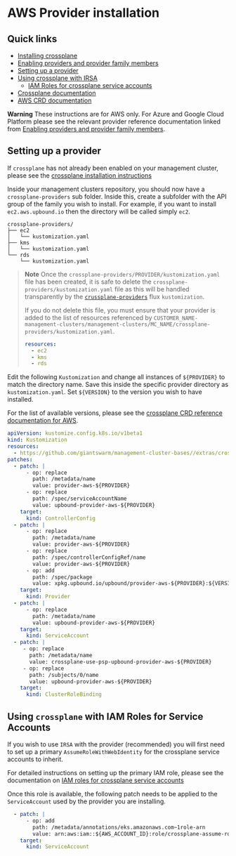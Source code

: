# AWS Provider installation

## Quick links

- [Installing crossplane](../../../README.md)
- [Enabling providers and provider family members](../README.md)
- [Setting up a provider](#setting-up-a-provider)
- [Using crossplane with IRSA](#using-crossplane-with-iam-roles-for-service-accounts)
  - [IAM Roles for crossplane service accounts](./setting-up-irsa.md)
- [Crossplane documentation](https://docs.crossplane.io/)
- [AWS CRD documentation](https://doc.crds.dev/github.com/upbound/provider-aws)

**Warning** These instructions are for AWS only. For Azure and Google Cloud
Platform please see the relevant provider reference documentation linked from
[Enabling providers and provider family members](../README.md).

## Setting up a provider

If `crossplane` has not already been enabled on your management cluster, please
see the [crossplane installation instructions](../../../README.md)

Inside your management clusters repository, you should now have a
`crossplane-providers` sub folder. Inside this, create a subfolder with the API
group of the family you wish to install. For example, if you want to install
`ec2.aws.upbound.io` then the directory will be called simply `ec2`.

```nohighlight
crossplane-providers/
├── ec2
│   └── kustomization.yaml
├── kms
│   └── kustomization.yaml
└── rds
    └── kustomization.yaml
```

> **Note** Once the `crossplane-providers/PROVIDER/kustomization.yaml` file has
> been created, it is safe to delete the `crossplane-providers/kustomization.yaml`
> file as this will be handled transparently by the
> [`crussplane-providers`](https://github.com/giantswarm/management-cluster-bases/blob/main/extras/crossplane/providers-kustomization.yaml)
> flux `kustomization`.
>
> If you do not delete this file, you must ensure that your provider is added
> to the list of resources referenced by
> `CUSTOMER_NAME-management-clusters/management-clusters/MC_NAME/crossplane-providers/kustomization.yaml`.
>
> ```yaml
> resources:
>   - ec2
>   - kms
>   - rds
> ```

Edit the following `Kustomization` and change all instances of `${PROVIDER}` to
match the directory name. Save this inside the specific provider directory as
`kustomization.yaml`. Set `${VERSION}` to the version you wish to have installed.

For the list of available versions, please see the [crossplane CRD reference
documentation for AWS](https://doc.crds.dev/github.com/upbound/provider-aws).

```yaml
apiVersion: kustomize.config.k8s.io/v1beta1
kind: Kustomization
resources:
  - https://github.com/giantswarm/management-cluster-bases//extras/crossplane/providers/upbound/aws?ref=main
patches:
  - patch: |
      - op: replace
        path: /metadata/name
        value: provider-aws-${PROVIDER}
      - op: replace
        path: /spec/serviceAccountName
        value: upbound-provider-aws-${PROVIDER}
    target:
      kind: ControllerConfig
  - patch: |
      - op: replace
        path: /metadata/name
        value: provider-aws-${PROVIDER}
      - op: replace
        path: /spec/controllerConfigRef/name
        value: provider-aws-${PROVIDER}
      - op: add
        path: /spec/package
        value: xpkg.upbound.io/upbound/provider-aws-${PROVIDER}:${VERSION}
    target:
      kind: Provider
  - patch: |
      - op: replace
        path: /metadata/name
        value: upbound-provider-aws-${PROVIDER}
    target:
      kind: ServiceAccount
  - patch: |
     - op: replace
       path: /metadata/name
       value: crossplane-use-psp-upbound-provider-aws-${PROVIDER}
     - op: replace
       path: /subjects/0/name
       value: upbound-provider-aws-${PROVIDER}
    target:
      kind: ClusterRoleBinding
```

## Using `crossplane` with IAM Roles for Service Accounts

If you wish to use `IRSA` with the provider (recommended) you will first need
to set up a primary `AssumeRoleWithWebIdentity` for the crossplane service
accounts to inherit.

For detailed instructions on setting up the primary IAM role, please see the
documentation on [IAM roles for crossplane service accounts](./setting-up-irsa.md)

Once this role is available, the following patch needs to be applied to the
`ServiceAccount` used by the provider you are installing.

```yaml
  - patch: |
      - op: add
        path: /metadata/annotations/eks.amazonaws.com~1role-arn
        value: arn:aws:iam::${AWS_ACCOUNT_ID}:role/crossplane-assume-role
    target:
      kind: ServiceAccount
```
